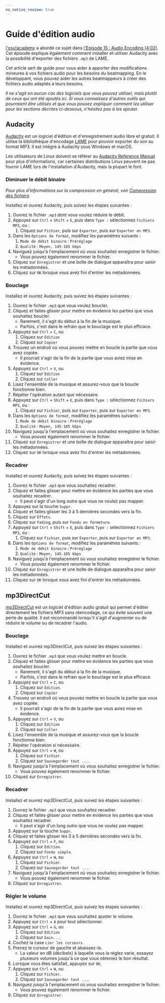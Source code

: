 ```yaml
---
no_native_review: true
---
```


# Guide d'édition audio

[l'osu!academy](/wiki/Community/Video_series/osu!academy) a abordé ce sujet dans [l'Episode 15 : Audio Encoding (4:02)](https://www.youtube.com/watch?v=muu3HkG38kk). Cet épisode explique également comment installer et utiliser Audacity avec la possibilité d'exporter des fichiers `.mp3` de LAME.

Cet article sert de guide pour vous aider à apporter des modifications mineures à vos fichiers audio pour les besoins du beatmapping. En le développant, vous pouvez aider les autres beatmappeurs à créer des fichiers audio adaptés à leurs besoins.

*Il ne s'agit en aucun cas des logiciels que vous pouvez utiliser, mais plutôt de ceux qui ont été ajoutés ici. Si vous connaissez d'autres outils qui pourraient être utilisés et que vous pouvez expliquer comment les utiliser pour les sections décrites ci-dessous, n'hésitez pas à les ajouter.*

## Audacity

[Audacity](https://www.audacityteam.org/download) est un logiciel d'édition et d'enregistrement audio libre et gratuit. Il utilise la bibliothèque d'encodage [LAME](https://lame.sourceforge.io) pour pouvoir exporter du son au format MP3. Il est intégré à Audacity sous Windows et macOS.

Les utilisateurs de Linux doivent se référer au [Audacity Reference Manual](https://manual.audacityteam.org/man/installing_and_updating_audacity_on_linux.html#linlame) pour plus d'informations, car certaines distributions Linux peuvent ne pas fournir LAME lors de l'installation d'Audacity, mais la plupart le font.

### Diminuer le débit binaire

*Pour plus d'informations sur la compression en général, voir [Compression des fichiers](/wiki/Guides/Compressing_files)*

Installez et ouvrez Audacity, puis suivez les étapes suivantes :

1. Ouvrez le fichier `.mp3` dont vous voulez réduire le débit.
2. Appuyez sur `Ctrl` + `Shift` + `E`, puis dans `Type :` sélectionnez `Fichiers MP3`, ou :
   1. Cliquez sur `Fichier`, puis sur `Exporter`, puis sur `Exporter en MP3`.
3. Dans les `Options de format`, modifiez les paramètres suivants : 
   1. `Mode de débit binaire` : `Préréglage`
   2. `Qualité` : `Moyen, 145-185 kbps`
4. Naviguez jusqu'à l'emplacement où vous souhaitez enregistrer le fichier.
   - Vous pouvez également renommer le fichier.
5. Cliquez sur `Enregistrer` et une boîte de dialogue apparaîtra pour saisir les métadonnées.
6. Cliquez sur `OK` lorsque vous avez fini d'entrer les métadonnées.

### Bouclage

Installez et ouvrez Audacity, puis suivez les étapes suivantes :

1. Ouvrez le fichier `.mp3` que vous voulez boucler.
2. Cliquez et faites glisser pour mettre en évidence les parties que vous souhaitez boucler.
   - Rarement, il s'agit du début à la fin de la musique.
   - Parfois, c'est dans le refrain que le bouclage est le plus efficace.
3. Appuyez sur `Ctrl` + `C`, ou
   1. Cliquez sur `Édition`
   2. Cliquez sur `Copier`
4. Trouvez un endroit où vous pouvez mettre en boucle la partie que vous avez copiée.
   - Il pourrait s'agir de la fin de la partie que vous aviez mise en évidence.
5. Appuyez sur `Ctrl` + `V`, ou
   1. Cliquez sur `Édition`
   2. Cliquez sur `Coller`
6. Lisez l'ensemble de la musique et assurez-vous que la boucle fonctionne bien.
7. Répéter l'opération autant que nécessaire.
8. Appuyez sur `Ctrl` + `Shift` + `E`, puis dans `Type :` sélectionnez `Fichiers MP3`, ou :
   1. Cliquez sur `Fichier`, puis sur `Exporter`, puis sur `Exporter en MP3`.
9. Dans les `Options de format`, modifiez les paramètres suivants : 
   1. `Mode de débit binaire` : `Préréglage`
   2. `Qualité` : `Moyen, 145-185 kbps`
10. Naviguez jusqu'à l'emplacement où vous souhaitez enregistrer le fichier.
    - Vous pouvez également renommer le fichier.
11. Cliquez sur `Enregistrer` et une boîte de dialogue apparaîtra pour saisir les métadonnées.
12. Cliquez sur `OK` lorsque vous avez fini d'entrer les métadonnées.

### Recadrer

Installez et ouvrez Audacity, puis suivez les étapes suivantes :

1. Ouvrez le fichier `.mp3` que vous souhaitez recadrer.
2. Cliquez et faites glisser pour mettre en évidence les parties que vous souhaitez recadrer.
   - Il peut s'agir d'un long outro que vous ne voulez pas mapper.
3. Appuyez sur la touche `Suppr`.
4. Cliquez et faites glisser les 3 à 5 dernières secondes vers la fin.
5. Cliquez sur `Effets`.
6. Cliquez sur `Fading`, puis sur `Fondu en fermeture`.
7. Appuyez sur `Ctrl` + `Shift` + `E`, puis dans `Type :` sélectionnez `Fichiers MP3`, ou :
   1. Cliquez sur `Fichier`, puis sur `Exporter`, puis sur `Exporter en MP3`.
8. Dans les `Options de format`, modifiez les paramètres suivants : 
   1. `Mode de débit binaire` : `Préréglage`
   2. `Qualité` : `Moyen, 145-185 kbps`
9. Naviguez jusqu'à l'emplacement où vous souhaitez enregistrer le fichier.
   - Vous pouvez également renommer le fichier.
10. Cliquez sur `Enregistrer` et une boîte de dialogue apparaîtra pour saisir les métadonnées.
11. Cliquez sur `OK` lorsque vous avez fini d'entrer les métadonnées.

## mp3DirectCut

[mp3DirectCut](https://mpesch3.de) est un logiciel d'édition audio gratuit qui permet d'éditer directement les fichiers MP3 sans réencodage, ce qui évite souvent une perte de qualité. Il est recommandé lorsqu'il s'agit d'augmenter ou de réduire le volume ou de recadrer l'audio.

### Bouclage

Installez et ouvrez mp3DirectCut, puis suivez les étapes suivantes :

1. Ouvrez le fichier `.mp3` que vous voulez mettre en boucle.
2. Cliquez et faites glisser pour mettre en évidence les parties que vous souhaitez boucler.
   - Rarement, il s'agit du début à la fin de la musique.
   - Parfois, c'est dans le refrain que le bouclage est le plus efficace.
3. Appuyez sur `Ctrl` + `C`, ou
   1. Cliquez sur `Édition`.
   2. Cliquez sur `Copier`
4. Trouvez un endroit où vous pouvez mettre en boucle la partie que vous avez copiée.
   - Il pourrait s'agir de la fin de la partie que vous aviez mise en évidence.
5. Appuyez sur `Ctrl` + `V`, ou
   1. Cliquez sur `Édition`
   2. Cliquez sur `Coller`
6. Lisez l'ensemble de la musique et assurez-vous que la boucle fonctionne bien.
7. Répéter l'opération si nécessaire.
8. Appuyez sur `Ctrl` + `W`, ou
   1. Cliquez sur `Fichier`.
   2. Cliquez sur `Sauvegarder tout ...`.
9. Naviguez jusqu'à l'emplacement où vous souhaitez enregistrer le fichier.
   - Vous pouvez également renommer le fichier.
10. Cliquez sur `Enregistrer`.

### Recadrer

Installez et ouvrez mp3DirectCut, puis suivez les étapes suivantes :

1. Ouvrez le fichier `.mp3` que vous souhaitez recadrer.
2. Cliquez et faites glisser pour mettre en évidence les parties que vous souhaitez recadrer.
   - Il peut s'agir d'un long outro que vous ne voulez pas mapper.
3. Appuyez sur la touche `Suppr`.
4. Cliquez et faites glisser les 3 à 5 dernières secondes vers la fin.
5. Appuyez sur `Ctrl` + `F`, ou
   1. Cliquez sur `Edition`.
   2. Cliquez sur `Fondu simple`.
6. Appuyez sur `Ctrl` + `W`, ou
   1. Cliquez sur `Fichier`.
   2. Cliquez sur `Sauvegarder tout ...`.
7. Naviguez jusqu'à l'emplacement où vous souhaitez enregistrer le fichier.
   - Vous pouvez également renommer le fichier.
8. Cliquez sur `Enregistrer`.

### Régler le volume

Installez et ouvrez mp3DirectCut, puis suivez les étapes suivantes :

1. Ouvrez le fichier `.mp3` que vous souhaitez ajuster le volume.
2. Appuyez sur `Ctrl` + `A` pour tout sélectionner.
3. Appuyez sur `Ctrl` + `G`, ou
   1. Cliquez sur `Edition`
   2. Cliquez sur `Gain...`.
4. Cochez la case `Lier les curseurs`.
5. Prenez le curseur de gauche et abaissez-le.
   - La valeur en dB (décibels) à laquelle vous la réglez varie, essayez plusieurs volumes jusqu'à ce que vous obteniez le bon résultat.
6. Lorsque vous êtes satisfait, appuyez sur `OK`.
7. Appuyez sur `Ctrl` + `W`, ou
   1. Cliquez sur `Fichier`.
   2. Cliquez sur `Sauvegarder tout ...`.
8. Naviguez jusqu'à l'emplacement où vous souhaitez enregistrer le fichier.
   - Vous pouvez également renommer le fichier.
9. Cliquez sur `Enregistrer`.
